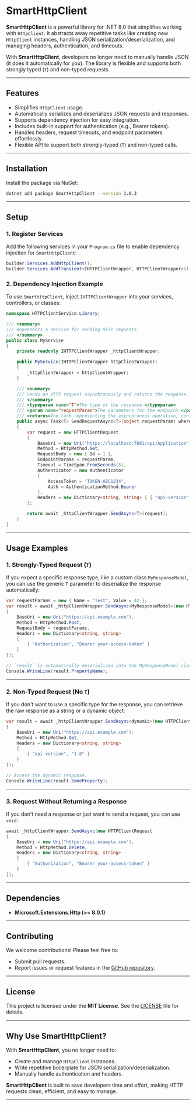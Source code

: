 ﻿# **SmartHttpClient**

**SmartHttpClient** is a powerful library for .NET 8.0 that simplifies working with `HttpClient`. It abstracts away repetitive tasks like creating new `HttpClient` instances, handling JSON serialization/deserialization, and managing headers, authentication, and timeouts. 

With **SmartHttpClient**, developers no longer need to manually handle JSON (it does it automatically for you). The library is flexible and supports both strongly typed (`T`) and non-typed requests.

---

## **Features**
- Simplifies `HttpClient` usage.
- Automatically serializes and deserializes JSON requests and responses.
- Supports dependency injection for easy integration.
- Includes built-in support for authentication (e.g., Bearer tokens).
- Handles headers, request timeouts, and endpoint parameters effortlessly.
- Flexible API to support both strongly-typed (`T`) and non-typed calls.

---

## **Installation**
Install the package via NuGet:

```bash
dotnet add package SmartHttpClient --version 1.0.3
```

---

## **Setup**

### 1. **Register Services**
Add the following services in your `Program.cs` file to enable dependency injection for `SmartHttpClient`:

```csharp
builder.Services.AddHttpClient();
builder.Services.AddTransient<IHTTPClientWrapper, HTTPClientWrapper>();
```

### 2. **Dependency Injection Example**
To use `SmartHttpClient`, inject `IHTTPClientWrapper` into your services, controllers, or classes:

```csharp
namespace HTTPClientService.Library;

/// <summary>
/// Represents a service for sending HTTP requests.
/// </summary>
public class MyService
{
    private readonly IHTTPClientWrapper _httpClientWrapper;

    public MyService(IHTTPClientWrapper httpClientWrapper)
    {
        _httpClientWrapper = httpClientWrapper;
    }

    /// <summary>
    /// Sends an HTTP request asynchronously and returns the response.
    /// </summary>
    /// <typeparam name="T">The type of the response.</typeparam>
    /// <param name="requestParam">The parameters for the endpoint.</param>
    /// <returns>The task representing the asynchronous operation, containing the response.</returns>
    public async Task<T> SendRequestAsync<T>(object requestParam) where T : class
    {
        var request = new HTTPClientRequest
        {
            BaseUri = new Uri("https://localhost:7081/api/Application"),
            Method = HttpMethod.Get,
            RequestBody = new { Id = 1 },
            EndpointParams = requestParam,
            Timeout = TimeSpan.FromSeconds(5),
            Authenticator = new Authenticator
            {
                AccessToken = "TOKEN-ABC1234",
                Auth = AuthenticationMethod.Bearer
            },
            Headers = new Dictionary<string, string> { { "api-version", "2" } }
        };

        return await _httpClientWrapper.SendAsync<T>(request);
    }
}
```

---

## **Usage Examples**

### 1. **Strongly-Typed Request (`T`)**
If you expect a specific response type, like a custom class `MyResponseModel`, you can use the generic `T` parameter to deserialize the response automatically:

```csharp
var requestParams = new { Name = "Test", Value = 42 };
var result = await _httpClientWrapper.SendAsync<MyResponseModel>(new HTTPClientRequest
{
    BaseUri = new Uri("https://api.example.com"),
    Method = HttpMethod.Post,
    RequestBody = requestParams,
    Headers = new Dictionary<string, string>
    {
        { "Authorization", "Bearer your-access-token" }
    }
});

// `result` is automatically deserialized into the MyResponseModel class.
Console.WriteLine(result.PropertyName);
```

---

### 2. **Non-Typed Request (No `T`)**
If you don't want to use a specific type for the response, you can retrieve the raw response as a string or a dynamic object:

```csharp
var result = await _httpClientWrapper.SendAsync<dynamic>(new HTTPClientRequest
{
    BaseUri = new Uri("https://api.example.com"),
    Method = HttpMethod.Get,
    Headers = new Dictionary<string, string>
    {
        { "api-version", "1.0" }
    }
});

// Access the dynamic response.
Console.WriteLine(result.SomeProperty);
```

---

### 3. **Request Without Returning a Response**
If you don’t need a response or just want to send a request, you can use `void`:

```csharp
await _httpClientWrapper.SendAsync(new HTTPClientRequest
{
    BaseUri = new Uri("https://api.example.com"),
    Method = HttpMethod.Delete,
    Headers = new Dictionary<string, string>
    {
        { "Authorization", "Bearer your-access-token" }
    }
});
```

---

## **Dependencies**
- **Microsoft.Extensions.Http (>= 8.0.1)**

---

## **Contributing**
We welcome contributions! Please feel free to:
- Submit pull requests.
- Report issues or request features in the [GitHub repository](https://github.com/JoaoPereira83/SmartHttpClient).

---

## **License**
This project is licensed under the **MIT License**. See the [LICENSE](https://github.com/JoaoPereira83/SmartHttpClient/blob/master/License) file for details.

---

## **Why Use SmartHttpClient?**
With **SmartHttpClient**, you no longer need to:
- Create and manage `HttpClient` instances.
- Write repetitive boilerplate for JSON serialization/deserialization.
- Manually handle authentication and headers.

**SmartHttpClient** is built to save developers time and effort, making HTTP requests clean, efficient, and easy to manage.

---
